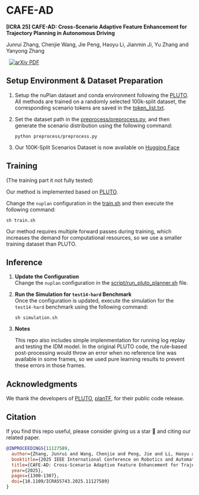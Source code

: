 # CAFE-AD

**[ICRA 25] CAFE-AD: Cross-Scenario Adaptive Feature Enhancement for Trajectory Planning in Autonomous Driving**

Junrui Zhang, Chenjie Wang, Jie Peng, Haoyu Li, Jianmin Ji, Yu Zhang and Yanyong Zhang

<p align="left">
<a href='https://arxiv.org/abs/2504.06584' style='padding-left: 0.5rem;'>
    <img src='https://img.shields.io/badge/arXiv-PDF-red?style=flat&logo=arXiv&logoColor=wihte' alt='arXiv PDF'>
</a>
</p>

## Setup Environment & Dataset Preparation

1. Setup the nuPlan dataset and conda environment following the [PLUTO](https://github.com/jchengai/pluto).
All methods are trained on a randomly selected 100k-split dataset, the corresponding scenario tokens are saved in the [token_list.txt](https://github.com/AlniyatRui/CAFE-AD/blob/master/token_list.txt).

2. Set the dataset path in the [preprocess/preprocess.py](https://github.com/AlniyatRui/CAFE-AD/blob/master/preprocess/preprocess.py), and then generate the scenario distribution using the following command:
    ```
    python preprocess/preprocess.py
    ```
    
3. Our 100K-Split Scenarios Dataset is now available on [Hugging Face](https://huggingface.co/datasets/AlniyatRui/CAFE-AD-100K-Split/tree/main)
   
## Training
(The training part it not fully tested)

Our method is implemented based on [PLUTO](https://github.com/jchengai/pluto).

Change the `nuplan` configuration in the [train.sh](https://github.com/AlniyatRui/CAFE-AD/blob/master/train.sh) and then execute the following command: 
   ```
   sh train.sh
   ```
Our method requires multiple forward passes during training, which increases the demand for computational resources, so we use a smaller training dataset than PLUTO.

## Inference

1. **Update the Configuration**  
   Change the `nuplan` configuration in the [script/run_pluto_planner.sh](https://github.com/AlniyatRui/CAFE-AD/blob/master/script/run_pluto_planner.sh) file.

2. **Run the Simulation for `test14-hard` Benchmark**  
   Once the configuration is updated, execute the simulation for the `test14-hard` benchmark using the following command:
   ```
   sh simulation.sh
   ```
   
3. **Notes**
   
    This repo also includes simple implenmentation for running log replay and testing the IDM model.
    In the original PLUTO code, the rule-based post-processing would throw an error when no reference line was available in some frames, so we used pure learning results to prevent these errors in those frames.

## Acknowledgments
We thank the developers of [PLUTO](https://github.com/jchengai/pluto), [planTF](https://github.com/jchengai/planTF), for their public code release.

## Citation

If you find this repo useful, please consider giving us a star 🌟 and citing our related paper.

```bibtex
@INPROCEEDINGS{11127589,
  author={Zhang, Junrui and Wang, Chenjie and Peng, Jie and Li, Haoyu and Ji, Jianmin and Zhang, Yu and Zhang, Yanyong},
  booktitle={2025 IEEE International Conference on Robotics and Automation (ICRA)}, 
  title={CAFE-AD: Cross-Scenario Adaptive Feature Enhancement for Trajectory Planning in Autonomous Driving}, 
  year={2025},
  pages={1300-1307},
  doi={10.1109/ICRA55743.2025.11127589}
}
```
